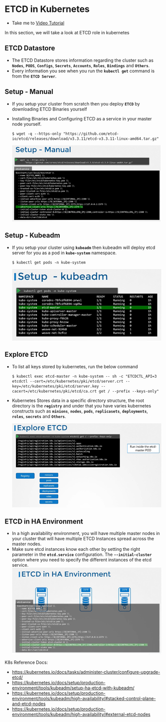 # ETCD in Kubernetes
  - Take me to [Video Tutorial](https://kodekloud.com/topic/etcd-in-kubernetes/)

In this section, we will take a look at ETCD role in kubernetes

## ETCD Datastore
- The ETCD Datastore stores information regarding the cluster such as **`Nodes`**, **`PODS`**, **`Configs`**, **`Secrets`**, **`Accounts`**, **`Roles`**, **`Bindings`** and **`Others`**.
- Every information you see when you run the **`kubectl get`** command is from the **`ETCD Server`**.

## Setup - Manual
- If you setup your cluster from scratch then you deploy **`ETCD`** by downloading ETCD Binaries yourself
- Installing Binaries and Configuring ETCD as a service in your master node yourself.
  ```
  $ wget -q --https-only "https://github.com/etcd-io/etcd/releases/download/v3.3.11/etcd-v3.3.11-linux-amd64.tar.gz"
  ```

  ![etcd](../../images/etcd.PNG)
  
## Setup - Kubeadm
- If you setup your cluster using **`kubeadm`** then kubeadm will deploy etcd server for you as a pod in **`kube-system`** namespace.
  ```
  $ kubectl get pods -n kube-system
  ```
  ![etcd1](../../images/etcd1.PNG)

## Explore ETCD
- To list all keys stored by kubernetes, run the below command
  ```
  $ kubectl exec etcd-master -n kube-system -- sh -c "ETCDCTL_API=3 etcdctl --cert=/etc/kubernetes/pki/etcd/server.crt --key=/etc/kubernetes/pki/etcd/server.key --cacert=/etc/kubernetes/pki/etcd/ca.crt get / --prefix --keys-only"
  ```
- Kubernetes Stores data in a specific directory structure, the root directory is the **`registry`** and under that you have varies kubernetes constructs such as **`minions`**, **`nodes`**, **`pods`**, **`replicasets`**, **`deployments`**, **`roles`**, **`secrets`** and **`Others`**.
  
  ![etcdctl1](../../images/etcdctl1.PNG)

## ETCD in HA Environment
   - In a high availability environment, you will have multiple master nodes in your cluster that will have multiple ETCD Instances spread across the master nodes.
   - Make sure etcd instances know each other by setting the right parameter in the **`etcd.service`** configuration. The **`--initial-cluster`** option where you need to specify the different instances of the etcd service.
     ![etcd-ha](../../images/etcd-ha.PNG)

K8s Reference Docs:
- https://kubernetes.io/docs/tasks/administer-cluster/configure-upgrade-etcd/
- https://kubernetes.io/docs/setup/production-environment/tools/kubeadm/setup-ha-etcd-with-kubeadm/
- https://kubernetes.io/docs/setup/production-environment/tools/kubeadm/high-availability/#stacked-control-plane-and-etcd-nodes
- https://kubernetes.io/docs/setup/production-environment/tools/kubeadm/high-availability/#external-etcd-nodes
